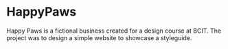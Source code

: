 # HappyPaws

Happy Paws is a fictional business created for a design course at BCIT. The project was to design a simple website to showcase a styleguide.
